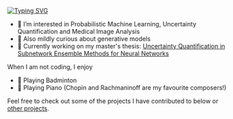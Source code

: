 [![Typing SVG](https://readme-typing-svg.demolab.com?font=Fira+Code&pause=1000&random=false&width=435&lines=Hi%2C+I'm+Yucheng+Fu;MSc.+Human-centered+AI+%40+DTU)](https://git.io/typing-svg)
- 👀 I’m interested in Probabilistic Machine Learning, Uncertainty Quantification and Medical Image Analysis
- 🧠 Also mildly curious about generative models 
- 🔨 Currently working on my master's thesis: [Uncertainty Quantification in Subnetwork Ensemble Methods for Neural Networks](https://github.com/Malthe57/MastersThesis)

When I am not coding, I enjoy
- 🏸 Playing Badminton
- 🎹 Playing Piano (Chopin and Rachmaninoff are my favourite composers!)

Feel free to check out some of the projects I have contributed to below or [other projects](https://github.com/TECH-yufu/TECH-yufu/tree/main/papers/social-graphs). 



<!--
**TECH-yufu/TECH-yufu** is a ✨ _special_ ✨ repository because its `README.md` (this file) appears on your GitHub profile.

Here are some ideas to get you started:

- 🔭 I’m currently working on ...
- 🌱 I’m currently learning ...
- 👯 I’m looking to collaborate on ...
- 🤔 I’m looking for help with ...
- 💬 Ask me about ...
- 📫 How to reach me: ...
- 😄 Pronouns: ...
- ⚡ Fun fact: ...
-->
